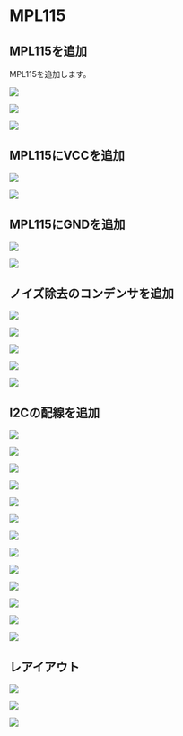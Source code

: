 # MPL115

## MPL115を追加

MPL115を追加します。

![](img/lab02/mpl115_001.png)

![](img/lab02/mpl115_002.png)

![](img/lab02/mpl115_003.png)

## MPL115にVCCを追加

![](img/lab02/mpl115_004.png)

![](img/lab02/mpl115_005.png)

## MPL115にGNDを追加

![](img/lab02/mpl115_006.png)

![](img/lab02/mpl115_007.png)

## ノイズ除去のコンデンサを追加

![](img/lab02/mpl115_008.png)

![](img/lab02/mpl115_009.png)

![](img/lab02/mpl115_010.png)

![](img/lab02/mpl115_011.png)

![](img/lab02/mpl115_012.png)

## I2Cの配線を追加

![](img/lab02/mpl115_012.png)

![](img/lab02/mpl115_013.png)

![](img/lab02/mpl115_014.png)

![](img/lab02/mpl115_015.png)

![](img/lab02/mpl115_016.png)

![](img/lab02/mpl115_017.png)

![](img/lab02/mpl115_018.png)

![](img/lab02/mpl115_019.png)

![](img/lab02/mpl115_020.png)

![](img/lab02/mpl115_021.png)

![](img/lab02/mpl115_022.png)

![](img/lab02/mpl115_023.png)

![](img/lab02/mpl115_024.png)


## レアイアウト

![](img/lab02/mpl115_025.png)

![](img/lab02/mpl115_026.png)

![](img/lab02/mpl115_027.png)


